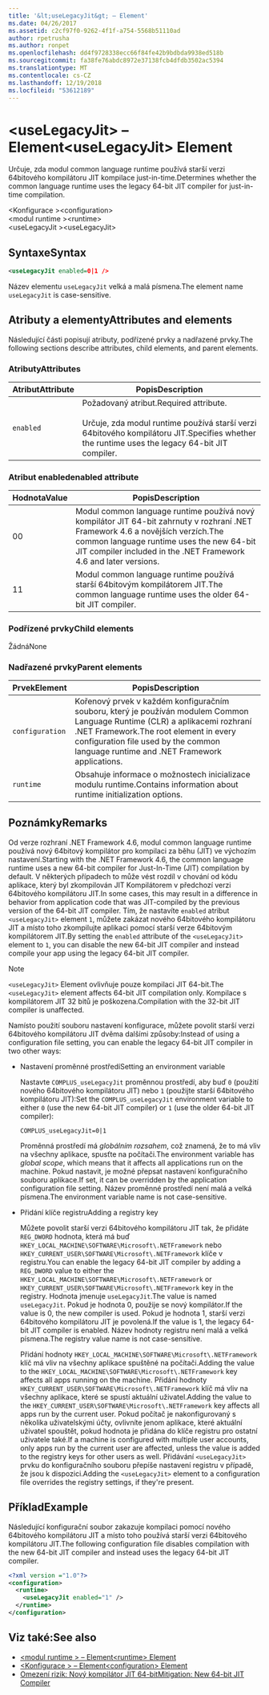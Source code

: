 ```yaml
---
title: '&lt;useLegacyJit&gt; – Element'
ms.date: 04/26/2017
ms.assetid: c2cf97f0-9262-4f1f-a754-5568b51110ad
author: rpetrusha
ms.author: ronpet
ms.openlocfilehash: dd4f9728338ecc66f84fe42b9bdbda9938ed518b
ms.sourcegitcommit: fa38fe76abdc8972e37138fcb4dfdb3502ac5394
ms.translationtype: MT
ms.contentlocale: cs-CZ
ms.lasthandoff: 12/19/2018
ms.locfileid: "53612189"
---
```

# <a name="ltuselegacyjitgt-element"></a><span data-ttu-id="2266e-102">&lt;useLegacyJit&gt; – Element</span><span class="sxs-lookup"><span data-stu-id="2266e-102">&lt;useLegacyJit&gt; Element</span></span>

<span data-ttu-id="2266e-103">Určuje, zda modul common language runtime používá starší verzi 64bitového kompilátoru JIT kompilace just-in-time.</span><span class="sxs-lookup"><span data-stu-id="2266e-103">Determines whether the common language runtime uses the legacy 64-bit JIT compiler for just-in-time compilation.</span></span>  
  
<span data-ttu-id="2266e-104">\<Konfigurace ></span><span class="sxs-lookup"><span data-stu-id="2266e-104">\<configuration></span></span>  
<span data-ttu-id="2266e-105">\<modul runtime ></span><span class="sxs-lookup"><span data-stu-id="2266e-105">\<runtime></span></span>  
<span data-ttu-id="2266e-106">\<useLegacyJit ></span><span class="sxs-lookup"><span data-stu-id="2266e-106">\<useLegacyJit></span></span>
  
## <a name="syntax"></a><span data-ttu-id="2266e-107">Syntaxe</span><span class="sxs-lookup"><span data-stu-id="2266e-107">Syntax</span></span>  
  
```xml
<useLegacyJit enabled=0|1 />
```

<span data-ttu-id="2266e-108">Název elementu `useLegacyJit` velká a malá písmena.</span><span class="sxs-lookup"><span data-stu-id="2266e-108">The element name `useLegacyJit` is case-sensitive.</span></span>
  
## <a name="attributes-and-elements"></a><span data-ttu-id="2266e-109">Atributy a elementy</span><span class="sxs-lookup"><span data-stu-id="2266e-109">Attributes and elements</span></span>

<span data-ttu-id="2266e-110">Následující části popisují atributy, podřízené prvky a nadřazené prvky.</span><span class="sxs-lookup"><span data-stu-id="2266e-110">The following sections describe attributes, child elements, and parent elements.</span></span>  
  
### <a name="attributes"></a><span data-ttu-id="2266e-111">Atributy</span><span class="sxs-lookup"><span data-stu-id="2266e-111">Attributes</span></span>  
  
| <span data-ttu-id="2266e-112">Atribut</span><span class="sxs-lookup"><span data-stu-id="2266e-112">Attribute</span></span> | <span data-ttu-id="2266e-113">Popis</span><span class="sxs-lookup"><span data-stu-id="2266e-113">Description</span></span>                                                                                   |  
| --------- | --------------------------------------------------------------------------------------------- |  
| `enabled` | <span data-ttu-id="2266e-114">Požadovaný atribut.</span><span class="sxs-lookup"><span data-stu-id="2266e-114">Required attribute.</span></span><br><br><span data-ttu-id="2266e-115">Určuje, zda modul runtime používá starší verzi 64bitového kompilátoru JIT.</span><span class="sxs-lookup"><span data-stu-id="2266e-115">Specifies whether the runtime uses the legacy 64-bit JIT compiler.</span></span> |  
  
### <a name="enabled-attribute"></a><span data-ttu-id="2266e-116">Atribut enabled</span><span class="sxs-lookup"><span data-stu-id="2266e-116">enabled attribute</span></span>  
  
| <span data-ttu-id="2266e-117">Hodnota</span><span class="sxs-lookup"><span data-stu-id="2266e-117">Value</span></span> | <span data-ttu-id="2266e-118">Popis</span><span class="sxs-lookup"><span data-stu-id="2266e-118">Description</span></span>                                                                                                         |  
| ----- | ------------------------------------------------------------------------------------------------------------------- |  
| <span data-ttu-id="2266e-119">0</span><span class="sxs-lookup"><span data-stu-id="2266e-119">0</span></span>     | <span data-ttu-id="2266e-120">Modul common language runtime používá nový kompilátor JIT 64-bit zahrnuty v rozhraní .NET Framework 4.6 a novějších verzích.</span><span class="sxs-lookup"><span data-stu-id="2266e-120">The common language runtime uses the new 64-bit JIT compiler included in the .NET Framework 4.6 and later versions.</span></span> |  
| <span data-ttu-id="2266e-121">1</span><span class="sxs-lookup"><span data-stu-id="2266e-121">1</span></span>     | <span data-ttu-id="2266e-122">Modul common language runtime používá starší 64bitovým kompilátorem JIT.</span><span class="sxs-lookup"><span data-stu-id="2266e-122">The common language runtime uses the older 64-bit JIT compiler.</span></span>                                                     |  
  
### <a name="child-elements"></a><span data-ttu-id="2266e-123">Podřízené prvky</span><span class="sxs-lookup"><span data-stu-id="2266e-123">Child elements</span></span>

<span data-ttu-id="2266e-124">Žádná</span><span class="sxs-lookup"><span data-stu-id="2266e-124">None</span></span>
  
### <a name="parent-elements"></a><span data-ttu-id="2266e-125">Nadřazené prvky</span><span class="sxs-lookup"><span data-stu-id="2266e-125">Parent elements</span></span>  
  
| <span data-ttu-id="2266e-126">Prvek</span><span class="sxs-lookup"><span data-stu-id="2266e-126">Element</span></span>         | <span data-ttu-id="2266e-127">Popis</span><span class="sxs-lookup"><span data-stu-id="2266e-127">Description</span></span>                                                                                                       |  
| --------------- | ----------------------------------------------------------------------------------------------------------------- |  
| `configuration` | <span data-ttu-id="2266e-128">Kořenový prvek v každém konfiguračním souboru, který je používán modulem Common Language Runtime (CLR) a aplikacemi rozhraní .NET Framework.</span><span class="sxs-lookup"><span data-stu-id="2266e-128">The root element in every configuration file used by the common language runtime and .NET Framework applications.</span></span> |  
| `runtime`       | <span data-ttu-id="2266e-129">Obsahuje informace o možnostech inicializace modulu runtime.</span><span class="sxs-lookup"><span data-stu-id="2266e-129">Contains information about runtime initialization options.</span></span>                                                        |  
  
## <a name="remarks"></a><span data-ttu-id="2266e-130">Poznámky</span><span class="sxs-lookup"><span data-stu-id="2266e-130">Remarks</span></span>  

<span data-ttu-id="2266e-131">Od verze rozhraní .NET Framework 4.6, modul common language runtime používá nový 64bitový kompilátor pro kompilaci za běhu (JIT) ve výchozím nastavení.</span><span class="sxs-lookup"><span data-stu-id="2266e-131">Starting with the .NET Framework 4.6, the common language runtime uses a new 64-bit compiler for Just-In-Time (JIT) compilation by default.</span></span> <span data-ttu-id="2266e-132">V některých případech to může vést rozdíl v chování od kódu aplikace, který byl zkompilován JIT Kompilátorem v předchozí verzi 64bitového kompilátoru JIT.</span><span class="sxs-lookup"><span data-stu-id="2266e-132">In some cases, this may result in a difference in behavior from application code that was JIT-compiled by the previous version of the 64-bit JIT compiler.</span></span> <span data-ttu-id="2266e-133">Tím, že nastavíte `enabled` atribut `<useLegacyJit>` element `1`, můžete zakázat nového 64bitového kompilátoru JIT a místo toho zkompilujte aplikaci pomocí starší verze 64bitovým kompilátorem JIT.</span><span class="sxs-lookup"><span data-stu-id="2266e-133">By setting the `enabled` attribute of the `<useLegacyJit>` element to `1`, you can disable the new 64-bit JIT compiler and instead compile your app using the legacy 64-bit JIT compiler.</span></span>  
  
> [!NOTE]
> <span data-ttu-id="2266e-134">`<useLegacyJit>` Element ovlivňuje pouze kompilaci JIT 64-bit.</span><span class="sxs-lookup"><span data-stu-id="2266e-134">The `<useLegacyJit>` element affects 64-bit JIT compilation only.</span></span> <span data-ttu-id="2266e-135">Kompilace s kompilátorem JIT 32 bitů je poškozena.</span><span class="sxs-lookup"><span data-stu-id="2266e-135">Compilation with the 32-bit JIT compiler is unaffected.</span></span>  
  
<span data-ttu-id="2266e-136">Namísto použití souboru nastavení konfigurace, můžete povolit starší verzi 64bitového kompilátoru JIT dvěma dalšími způsoby:</span><span class="sxs-lookup"><span data-stu-id="2266e-136">Instead of using a configuration file setting, you can enable the legacy 64-bit JIT compiler in two other ways:</span></span>  
  
- <span data-ttu-id="2266e-137">Nastavení proměnné prostředí</span><span class="sxs-lookup"><span data-stu-id="2266e-137">Setting an environment variable</span></span>

  <span data-ttu-id="2266e-138">Nastavte `COMPLUS_useLegacyJit` proměnnou prostředí, aby buď `0` (použití nového 64bitového kompilátoru JIT) nebo `1` (použijte starší 64bitového kompilátoru JIT):</span><span class="sxs-lookup"><span data-stu-id="2266e-138">Set the `COMPLUS_useLegacyJit` environment variable to either `0` (use the new 64-bit JIT compiler) or `1` (use the older 64-bit JIT compiler):</span></span>
  
  ```  
  COMPLUS_useLegacyJit=0|1  
  ```  
  
  <span data-ttu-id="2266e-139">Proměnná prostředí má *globálním rozsahem*, což znamená, že to má vliv na všechny aplikace, spusťte na počítači.</span><span class="sxs-lookup"><span data-stu-id="2266e-139">The environment variable has *global scope*, which means that it affects all applications run on the machine.</span></span> <span data-ttu-id="2266e-140">Pokud nastavit, je možné přepsat nastavení konfiguračního souboru aplikace.</span><span class="sxs-lookup"><span data-stu-id="2266e-140">If set, it can be overridden by the application configuration file setting.</span></span> <span data-ttu-id="2266e-141">Název proměnné prostředí není malá a velká písmena.</span><span class="sxs-lookup"><span data-stu-id="2266e-141">The environment variable name is not case-sensitive.</span></span>
  
- <span data-ttu-id="2266e-142">Přidání klíče registru</span><span class="sxs-lookup"><span data-stu-id="2266e-142">Adding a registry key</span></span>

  <span data-ttu-id="2266e-143">Můžete povolit starší verzi 64bitového kompilátoru JIT tak, že přidáte `REG_DWORD` hodnota, která má buď `HKEY_LOCAL_MACHINE\SOFTWARE\Microsoft\.NETFramework` nebo `HKEY_CURRENT_USER\SOFTWARE\Microsoft\.NETFramework` klíče v registru.</span><span class="sxs-lookup"><span data-stu-id="2266e-143">You can enable the legacy 64-bit JIT compiler by adding a `REG_DWORD` value to either the `HKEY_LOCAL_MACHINE\SOFTWARE\Microsoft\.NETFramework` or `HKEY_CURRENT_USER\SOFTWARE\Microsoft\.NETFramework` key in the registry.</span></span> <span data-ttu-id="2266e-144">Hodnota jmenuje `useLegacyJit`.</span><span class="sxs-lookup"><span data-stu-id="2266e-144">The value is named `useLegacyJit`.</span></span> <span data-ttu-id="2266e-145">Pokud je hodnota 0, použije se nový kompilátor.</span><span class="sxs-lookup"><span data-stu-id="2266e-145">If the value is 0, the new compiler is used.</span></span> <span data-ttu-id="2266e-146">Pokud je hodnota 1, starší verzi 64bitového kompilátoru JIT je povolená.</span><span class="sxs-lookup"><span data-stu-id="2266e-146">If the value is 1, the legacy 64-bit JIT compiler is enabled.</span></span> <span data-ttu-id="2266e-147">Název hodnoty registru není malá a velká písmena.</span><span class="sxs-lookup"><span data-stu-id="2266e-147">The registry value name is not case-sensitive.</span></span>
  
  <span data-ttu-id="2266e-148">Přidání hodnoty `HKEY_LOCAL_MACHINE\SOFTWARE\Microsoft\.NETFramework` klíč má vliv na všechny aplikace spuštěné na počítači.</span><span class="sxs-lookup"><span data-stu-id="2266e-148">Adding the value to the `HKEY_LOCAL_MACHINE\SOFTWARE\Microsoft\.NETFramework` key affects all apps running on the machine.</span></span> <span data-ttu-id="2266e-149">Přidání hodnoty `HKEY_CURRENT_USER\SOFTWARE\Microsoft\.NETFramework` klíč má vliv na všechny aplikace, které se spustí aktuální uživatel.</span><span class="sxs-lookup"><span data-stu-id="2266e-149">Adding the value to the `HKEY_CURRENT_USER\SOFTWARE\Microsoft\.NETFramework` key affects all apps run by the current user.</span></span> <span data-ttu-id="2266e-150">Pokud počítač je nakonfigurovaný s několika uživatelskými účty, ovlivníte jenom aplikace, které aktuální uživatel spouštět, pokud hodnota je přidána do klíče registru pro ostatní uživatele také.</span><span class="sxs-lookup"><span data-stu-id="2266e-150">If a machine is configured with multiple user accounts, only apps run by the current user are affected, unless the value is added to the registry keys for other users as well.</span></span> <span data-ttu-id="2266e-151">Přidávání `<useLegacyJit>` prvku do konfiguračního souboru přepíše nastavení registru v případě, že jsou k dispozici.</span><span class="sxs-lookup"><span data-stu-id="2266e-151">Adding the `<useLegacyJit>` element to a configuration file overrides the registry settings, if they're present.</span></span>  
  
## <a name="example"></a><span data-ttu-id="2266e-152">Příklad</span><span class="sxs-lookup"><span data-stu-id="2266e-152">Example</span></span>  

<span data-ttu-id="2266e-153">Následující konfigurační soubor zakazuje kompilaci pomocí nového 64bitového kompilátoru JIT a místo toho používá starší verzi 64bitového kompilátoru JIT.</span><span class="sxs-lookup"><span data-stu-id="2266e-153">The following configuration file disables compilation with the new 64-bit JIT compiler and instead uses the legacy 64-bit JIT compiler.</span></span>  
  
```xml  
<?xml version ="1.0"?>  
<configuration>  
  <runtime>  
    <useLegacyJit enabled="1" />  
  </runtime>  
</configuration>  
```  
  
## <a name="see-also"></a><span data-ttu-id="2266e-154">Viz také:</span><span class="sxs-lookup"><span data-stu-id="2266e-154">See also</span></span>

- [<span data-ttu-id="2266e-155">\<modul runtime > – Element</span><span class="sxs-lookup"><span data-stu-id="2266e-155">\<runtime> Element</span></span>](../../../../../docs/framework/configure-apps/file-schema/runtime/runtime-element.md)   
- [<span data-ttu-id="2266e-156">\<Konfigurace > – Element</span><span class="sxs-lookup"><span data-stu-id="2266e-156">\<configuration> Element</span></span>](../../../../../docs/framework/configure-apps/file-schema/configuration-element.md)   
- [<span data-ttu-id="2266e-157">Omezení rizik: Nový kompilátor JIT 64-bit</span><span class="sxs-lookup"><span data-stu-id="2266e-157">Mitigation: New 64-bit JIT Compiler</span></span>](../../../../../docs/framework/migration-guide/mitigation-new-64-bit-jit-compiler.md)
